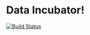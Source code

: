# Data Incubator!
[![Build Status](https://travis-ci.org/jtbrubak/data-incubator.png?branch=master)](https://travis-ci.org/jtbrubak/data-incubator)
